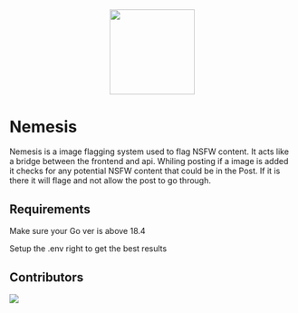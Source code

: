 <h2 align='center'>
  <img src="https://cdn.netsocial.app/images/png/netsocial-transparent.png" height='150px' width='150px'/>
  <br> 
  
# Nemesis

Nemesis is a image flagging system used to flag NSFW content. It acts like a bridge between the frontend and api. Whiling posting if a image is added it checks for any potential NSFW content that could be in the Post. If it is there it will flage and not allow the post to go through.

## Requirements
Make sure your Go ver is above 18.4

Setup the .env right to get the best results

## Contributors
<a href="https://github.com/NetSocialOSS/API/graphs/contributors">
  <img src="https://contrib.rocks/image?repo=NetSocialOSS/Harbinger" />
